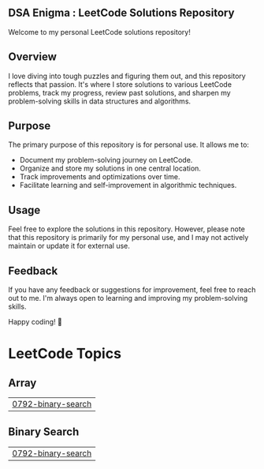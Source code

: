 ## DSA Enigma :  LeetCode Solutions Repository

Welcome to my personal LeetCode solutions repository! 

## Overview
I love diving into tough puzzles and figuring them out, and this repository reflects that passion. It's where I store solutions to various LeetCode problems, track my progress, review past solutions, and sharpen my problem-solving skills in data structures and algorithms.

## Purpose

The primary purpose of this repository is for personal use. It allows me to:

- Document my problem-solving journey on LeetCode.
- Organize and store my solutions in one central location.
- Track improvements and optimizations over time.
- Facilitate learning and self-improvement in algorithmic techniques.

## Usage

Feel free to explore the solutions in this repository. However, please note that this repository is primarily for my personal use, and I may not actively maintain or update it for external use.

## Feedback

If you have any feedback or suggestions for improvement, feel free to reach out to me. I'm always open to learning and improving my problem-solving skills.

Happy coding! 🚀

<!---LeetCode Topics Start-->
# LeetCode Topics
## Array
|  |
| ------- |
| [0792-binary-search](https://github.com/dhruvburada/DSA-Enigma/tree/master/0792-binary-search) |
## Binary Search
|  |
| ------- |
| [0792-binary-search](https://github.com/dhruvburada/DSA-Enigma/tree/master/0792-binary-search) |
<!---LeetCode Topics End-->